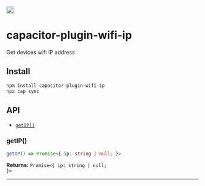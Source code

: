 <a href="https://www.buymeacoffee.com/denikucevic"><img src="https://www.buymeacoffee.com/assets/img/custom_images/orange_img.png" height="20px"></a>

# capacitor-plugin-wifi-ip

Get devices wifi IP address

## Install

```bash
npm install capacitor-plugin-wifi-ip
npx cap sync
```

## API

<docgen-index>

* [`getIP()`](#getip)

</docgen-index>

<docgen-api>
<!--Update the source file JSDoc comments and rerun docgen to update the docs below-->

### getIP()

```typescript
getIP() => Promise<{ ip: string | null; }>
```

**Returns:** <code>Promise&lt;{ ip: string | null; }&gt;</code>

--------------------

</docgen-api>
